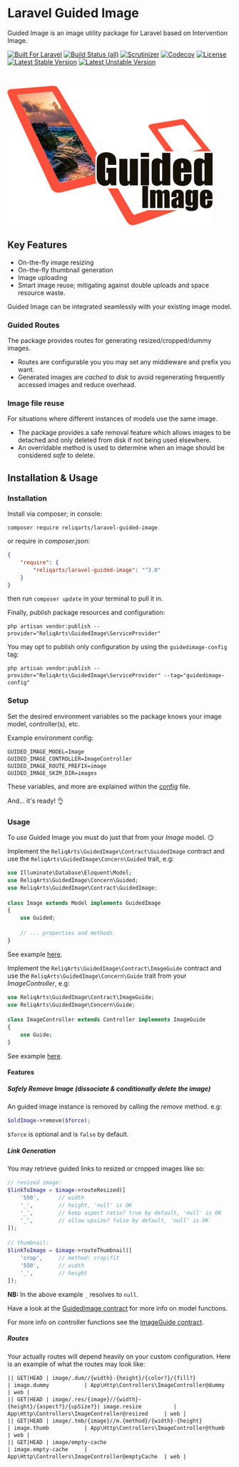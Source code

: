 # Laravel Guided Image

Guided Image is an image utility package for Laravel based on Intervention Image.

[![Built For Laravel](https://img.shields.io/badge/built%20for-laravel-red.svg?style=flat-square)](http://laravel.com)
[![Build Status (all)](https://img.shields.io/travis/com/reliqarts/laravel-guided-image?style=flat-square)](https://travis-ci.com/reliqarts/laravel-guided-image)
[![Scrutinizer](https://img.shields.io/scrutinizer/g/reliqarts/laravel-guided-image.svg?style=flat-square)](https://scrutinizer-ci.com/g/reliqarts/laravel-guided-image/)
[![Codecov](https://img.shields.io/codecov/c/github/reliqarts/laravel-guided-image.svg?style=flat-square)](https://codecov.io/gh/reliqarts/laravel-guided-image)
[![License](https://poser.pugx.org/reliqarts/laravel-guided-image/license?format=flat-square)](https://packagist.org/packages/reliqarts/laravel-guided-image)
[![Latest Stable Version](https://poser.pugx.org/reliqarts/laravel-guided-image/version?format=flat-square)](https://packagist.org/packages/reliqarts/laravel-guided-image)
[![Latest Unstable Version](https://poser.pugx.org/reliqarts/laravel-guided-image/v/unstable?format=flat-square)](//packagist.org/packages/reliqarts/laravel-guided-image)

&nbsp;

[![Guided Image for Laravel](https://raw.githubusercontent.com/reliqarts/laravel-guided-image/master/docs/images/logo.png)](#)

## Key Features

- On-the-fly image resizing
- On-the-fly thumbnail generation
- Image uploading
- Smart image reuse; mitigating against double uploads and space resource waste.

Guided Image can be integrated seamlessly with your existing image model.

### Guided Routes

The package provides routes for generating resized/cropped/dummy images. 
- Routes are configurable you you may set any middleware and prefix you want.
- Generated images are *cached to disk* to avoid regenerating frequently accessed images and reduce overhead.

### Image file reuse

For situations where different instances of models use the same image.
- The package provides a safe removal feature which allows images to be detached and only deleted from disk if not being used elsewhere.
- An overridable method is used to determine when an image should be considered *safe* to delete. 

## Installation & Usage

### Installation

Install via composer; in console: 
```
composer require reliqarts/laravel-guided-image
``` 
or require in *composer.json*:
```json
{
    "require": {
        "reliqarts/laravel-guided-image": "^3.0"
    }
}
```
then run `composer update` in your terminal to pull it in.

Finally, publish package resources and configuration:

```
php artisan vendor:publish --provider="ReliqArts\GuidedImage\ServiceProvider"
``` 

You may opt to publish only configuration by using the `guidedimage-config` tag:

```
php artisan vendor:publish --provider="ReliqArts\GuidedImage\ServiceProvider" --tag="guidedimage-config"
``` 

### Setup

Set the desired environment variables so the package knows your image model, controller(s), etc. 

Example environment config:
```
GUIDED_IMAGE_MODEL=Image
GUIDED_IMAGE_CONTROLLER=ImageController
GUIDED_IMAGE_ROUTE_PREFIX=image
GUIDED_IMAGE_SKIM_DIR=images
```

These variables, and more are explained within the [config](https://github.com/ReliqArts/laravel-guided-image/blob/master/config/config.php) file.

And... it's ready! :ok_hand:

### Usage

To *use* Guided Image you must do just that from your *Image* model. :smirk:

Implement the `ReliqArts\GuidedImage\Contract\GuidedImage` contract and use the `ReliqArts\GuidedImage\Concern\Guided` trait, e.g:

```php
use Illuminate\Database\Eloquent\Model;
use ReliqArts\GuidedImage\Concern\Guided;
use ReliqArts\GuidedImage\Contract\GuidedImage;

class Image extends Model implements GuidedImage
{
    use Guided;

    // ... properties and methods
}
```
See example [here](https://github.com/ReliQArts/laravel-guided-image/blob/master/docs/examples/Image.php).

Implement the `ReliqArts\GuidedImage\Contract\ImageGuide` contract and use the `ReliqArts\GuidedImage\Concern\Guide` trait from your *ImageController*, e.g:

```php
use ReliqArts\GuidedImage\Contract\ImageGuide;
use ReliqArts\GuidedImage\Concern\Guide;

class ImageController extends Controller implements ImageGuide
{
    use Guide;
}
```
See example [here](https://github.com/ReliQArts/laravel-guided-image/blob/master/docs/examples/ImageController.php).

#### Features

##### Safely Remove Image (dissociate & conditionally delete the image)

An guided image instance is removed by calling the *remove* method. e.g:

```php
$oldImage->remove($force);
```
`$force` is optional and is `false` by default.

##### Link Generation

You may retrieve guided links to resized or cropped images like so:

```php
// resized image:
$linkToImage = $image->routeResized([
    '550',      // width
    '_',        // height, 'null' is OK 
    '_',        // keep aspect ratio? true by default, 'null' is OK
    '_',        // allow upsize? false by default, 'null' is OK
]);

// thumbnail:
$linkToImage = $image->routeThumbnail([
    'crop',     // method: crop|fit
    '550',      // width
    '_',        // height
]);
```
**NB:** In the above example `_` resolves to `null`.

Have a look at the [GuidedImage contract](https://github.com/ReliQArts/laravel-guided-image/blob/master/src/Contract/GuidedImage.php) for more info on model functions.

For more info on controller functions see the [ImageGuide contract](https://github.com/reliqarts/laravel-guided-image/blob/master/src/Contract/ImageGuide.php).

##### Routes

Your actually routes will depend heavily on your custom configuration. Here is an example of what the routes may look like:

```
|| GET|HEAD | image/.dum//{width}-{height}/{color?}/{fill?}           | image.dummy           | App\Http\Controllers\ImageController@dummy       | web |
|| GET|HEAD | image/.res/{image}//{width}-{height}/{aspect?}/{upSize?}| image.resize          | App\Http\Controllers\ImageController@resized     | web |
|| GET|HEAD | image/.tmb/{image}//m.{method}/{width}-{height}         | image.thumb           | App\Http\Controllers\ImageController@thumb       | web |
|| GET|HEAD | image/empty-cache                                       | image.empty-cache     | App\Http\Controllers\ImageController@emptyCache  | web |

```

